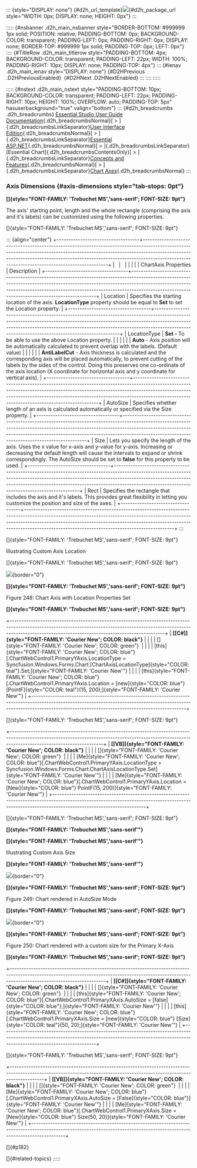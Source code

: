 ::: {style="DISPLAY: none"}
[](ms-xhelp:///?Id=d2h_url_template){#d2h_url_template}![](!package_url!){#d2h_package_url style="WIDTH: 0px; DISPLAY: none; HEIGHT: 0px"}
:::

::::: {#nsbanner .d2h_main_nsbanner style="BORDER-BOTTOM: #999999 1px solid; POSITION: relative; PADDING-BOTTOM: 0px; BACKGROUND-COLOR: transparent; PADDING-LEFT: 0px; PADDING-RIGHT: 0px; DISPLAY: none; BORDER-TOP: #999999 1px solid; PADDING-TOP: 0px; LEFT: 0px"}
:::: {#TitleRow .d2h_main_titlerow style="PADDING-BOTTOM: 4px; BACKGROUND-COLOR: transparent; PADDING-LEFT: 22px; WIDTH: 100%; PADDING-RIGHT: 10px; DISPLAY: none; PADDING-TOP: 4px"}
::: {#ienav .d2h_main_ienav style="DISPLAY: none"}
[](ms-xhelp:///?Id=3c8cce99-e05a-4e39-9e32-bd786f7c5766){#D2HPrevious .D2HPreviousEnabled}  [](ms-xhelp:///?Id=bcf7f2ad-784b-46d9-96ee-3357083c227c){#D2HNext .D2HNextEnabled}
:::
::::
:::::

::::: {#nstext .d2h_main_nstext style="PADDING-BOTTOM: 10px; BACKGROUND-COLOR: transparent; PADDING-LEFT: 22px; PADDING-RIGHT: 10px; HEIGHT: 100%; OVERFLOW: auto; PADDING-TOP: 5px" hasuserbackground="true" valign="bottom"}
::: {#d2h_breadcrumbs .d2h_breadcrumbs}
[Essential Studio User Guide Documentation](ms-xhelp:///?Id=12457748-09e3-4d74-a240-8e049cedf030){.d2h_breadcrumbsNormal}[ \> ]{.d2h_breadcrumbsLinkSeparator}[User Interface Edition](ms-xhelp:///?Id=c29296b7-531c-413b-a0ec-488ca1f7f669){.d2h_breadcrumbsNormal}[ \> ]{.d2h_breadcrumbsLinkSeparator}[Essential ASP.NET](ms-xhelp:///?Id=25c35330-c127-4dad-9a92-ed79dc7261a6){.d2h_breadcrumbsNormal}[ \> ]{.d2h_breadcrumbsLinkSeparator}[Essential Chart]{.d2h_breadcrumbsContentsOnly}[ \> ]{.d2h_breadcrumbsLinkSeparator}[Concepts and Features](ms-xhelp:///?Id=100687ce-82f2-4424-9d16-0949ea76cf15){.d2h_breadcrumbsNormal}[ \> ]{.d2h_breadcrumbsLinkSeparator}[Chart Axes](ms-xhelp:///?Id=7a90cdaa-49ed-4b7e-abc1-5a0281835094){.d2h_breadcrumbsNormal}
:::

### Axis Dimensions {#axis-dimensions style="tab-stops: 0pt"}

**[]{style="FONT-FAMILY: 'Trebuchet MS','sans-serif'; FONT-SIZE: 9pt"}** 

The axis\' starting point, length and the whole rectangle (comprising the axis and it\'s labels) can be customized using the following properties.

[]{style="FONT-FAMILY: 'Trebuchet MS','sans-serif'; FONT-SIZE: 9pt"} 

::: {align="center"}
+-----------------------------------+---------------------------------------------------------------------------------------------------------------------------------------------------------------------------------------------------------------------------------------------------------------------------------------------------------+
|                                   |                                                                                                                                                                                                                                                                                                         |
|                                   |                                                                                                                                                                                                                                                                                                         |
| ChartAxis Properties              | Description                                                                                                                                                                                                                                                                                             |
+-----------------------------------+---------------------------------------------------------------------------------------------------------------------------------------------------------------------------------------------------------------------------------------------------------------------------------------------------------+
| Location                          | Specifies the starting location of the axis. **LocationType** property should be equal to **Set** to set the Location property.                                                                                                                                                                         |
+-----------------------------------+---------------------------------------------------------------------------------------------------------------------------------------------------------------------------------------------------------------------------------------------------------------------------------------------------------+
| LocationType                      | **Set -** To be able to use the above Location property.                                                                                                                                                                                                                                                |
|                                   |                                                                                                                                                                                                                                                                                                         |
|                                   | **Auto** - Axis position will be automatically calculated to prevent overlap with the labels. (Default value)                                                                                                                                                                                           |
|                                   |                                                                                                                                                                                                                                                                                                         |
|                                   | **AntiLabelCut** - Axis thickness is calculated and the corresponding axis will be placed automatically, to prevent cutting of the labels by the sides of the control. Doing this preserves one co-ordinate of the axis location (X coordinate for horizontal axis and y coordinate for vertical axis). |
+-----------------------------------+---------------------------------------------------------------------------------------------------------------------------------------------------------------------------------------------------------------------------------------------------------------------------------------------------------+
| AutoSize                          | Specifies whether length of an axis is calculated automatically or specified via the Size property.                                                                                                                                                                                                     |
+-----------------------------------+---------------------------------------------------------------------------------------------------------------------------------------------------------------------------------------------------------------------------------------------------------------------------------------------------------+
| Size                              | Lets you specify the length of the axis. Uses the x value for x-axis and y-value for y-axis. Increasing or decreasing the default length will cause the intervals to expand or shrink correspondingly. The AutoSize should be set to **false** for this property to be used.                            |
+-----------------------------------+---------------------------------------------------------------------------------------------------------------------------------------------------------------------------------------------------------------------------------------------------------------------------------------------------------+
| Rect                              | Specifies the rectangle that includes the axis and it\'s labels. This provides great flexibility in letting you customize the position and size of the axes.                                                                                                                                            |
+-----------------------------------+---------------------------------------------------------------------------------------------------------------------------------------------------------------------------------------------------------------------------------------------------------------------------------------------------------+
:::

[]{style="FONT-FAMILY: 'Trebuchet MS','sans-serif'; FONT-SIZE: 9pt"} 

Illustrating Custom Axis Location

[]{style="FONT-FAMILY: 'Trebuchet MS','sans-serif'; FONT-SIZE: 9pt"} 

![](ImagesExt/image64_255.jpg){border="0"}

**[]{style="FONT-FAMILY: 'Trebuchet MS','sans-serif'; FONT-SIZE: 9pt"}** 

Figure 248: Chart Axis with Location Properties Set

**[]{style="FONT-FAMILY: 'Trebuchet MS','sans-serif'; FONT-SIZE: 9pt"}** 

+-----------------------------------------------------------------------------------------------------------------------------------------------------------------------------------------------------------------------------+
| **[\[C#\]]{style="FONT-FAMILY: 'Courier New'; COLOR: black"}**                                                                                                                                                              |
|                                                                                                                                                                                                                             |
| []{style="FONT-FAMILY: 'Courier New'; COLOR: green"}                                                                                                                                                                        |
|                                                                                                                                                                                                                             |
| [this]{style="FONT-FAMILY: 'Courier New'; COLOR: blue"}[.ChartWebControl1.PrimaryYAxis.LocationType = Syncfusion.Windows.Forms.Chart.[ChartAxisLocationType]{style="COLOR: teal"}.Set;]{style="FONT-FAMILY: 'Courier New'"} |
|                                                                                                                                                                                                                             |
| [this]{style="FONT-FAMILY: 'Courier New'; COLOR: blue"}[.ChartWebControl1.PrimaryYAxis.Location = [new]{style="COLOR: blue"} [PointF]{style="COLOR: teal"}(15, 200);]{style="FONT-FAMILY: 'Courier New'"}                   |
+-----------------------------------------------------------------------------------------------------------------------------------------------------------------------------------------------------------------------------+

[]{style="FONT-FAMILY: 'Trebuchet MS','sans-serif'; FONT-SIZE: 9pt"} 

+---------------------------------------------------------------------------------------------------------------------------------------------------------------------------------------------------+
| **[\[VB\]]{style="FONT-FAMILY: 'Courier New'; COLOR: black"}**                                                                                                                                    |
|                                                                                                                                                                                                   |
| []{style="FONT-FAMILY: 'Courier New'; COLOR: green"}                                                                                                                                              |
|                                                                                                                                                                                                   |
| [Me]{style="FONT-FAMILY: 'Courier New'; COLOR: blue"}[.ChartWebControl1.PrimaryYAxis.LocationType = Syncfusion.Windows.Forms.Chart.ChartAxisLocationType.Set]{style="FONT-FAMILY: 'Courier New'"} |
|                                                                                                                                                                                                   |
| [Me]{style="FONT-FAMILY: 'Courier New'; COLOR: blue"}[.ChartWebControl1.PrimaryYAxis.Location = [New]{style="COLOR: blue"} PointF(15, 200)]{style="FONT-FAMILY: 'Courier New'"}                   |
+---------------------------------------------------------------------------------------------------------------------------------------------------------------------------------------------------+

[]{style="FONT-FAMILY: 'Trebuchet MS','sans-serif'; FONT-SIZE: 9pt"} 

**[]{style="FONT-FAMILY: 'Trebuchet MS','sans-serif'"}** 

**[]{style="FONT-FAMILY: 'Trebuchet MS','sans-serif'"}** 

Illustrating Custom Axis Size

**[]{style="FONT-FAMILY: 'Trebuchet MS','sans-serif'"}** 

![](ImagesExt/image64_256.jpg){border="0"}

**[]{style="FONT-FAMILY: 'Trebuchet MS','sans-serif'; FONT-SIZE: 9pt"}** 

Figure 249: Chart rendered in AutoSize Mode

**[]{style="FONT-FAMILY: 'Trebuchet MS','sans-serif'; FONT-SIZE: 9pt"}** 

![](ImagesExt/image64_257.jpg){border="0"}

**[]{style="FONT-FAMILY: 'Trebuchet MS','sans-serif'; FONT-SIZE: 9pt"}** 

Figure 250: Chart rendered with a custom size for the Primary X-Axis

**[]{style="FONT-FAMILY: 'Trebuchet MS','sans-serif'; FONT-SIZE: 9pt"}** 

+----------------------------------------------------------------------------------------------------------------------------------------------------------------------------------------------------+
| **[\[C#\]]{style="FONT-FAMILY: 'Courier New'; COLOR: black"}**                                                                                                                                     |
|                                                                                                                                                                                                    |
| []{style="FONT-FAMILY: 'Courier New'; COLOR: green"}                                                                                                                                               |
|                                                                                                                                                                                                    |
| [this]{style="FONT-FAMILY: 'Courier New'; COLOR: blue"}[.ChartWebControl1.PrimaryXAxis.AutoSize = [false]{style="COLOR: blue"};]{style="FONT-FAMILY: 'Courier New'"}                               |
|                                                                                                                                                                                                    |
| [this]{style="FONT-FAMILY: 'Courier New'; COLOR: blue"}[.ChartWebControl1.PrimaryXAxis.Size = [new]{style="COLOR: blue"} [Size]{style="COLOR: teal"}(50, 20);]{style="FONT-FAMILY: 'Courier New'"} |
+----------------------------------------------------------------------------------------------------------------------------------------------------------------------------------------------------+

[]{style="FONT-FAMILY: 'Trebuchet MS','sans-serif'; FONT-SIZE: 9pt"} 

+--------------------------------------------------------------------------------------------------------------------------------------------------------------------------+
| **[\[VB\]]{style="FONT-FAMILY: 'Courier New'; COLOR: black"}**                                                                                                           |
|                                                                                                                                                                          |
| []{style="FONT-FAMILY: 'Courier New'; COLOR: green"}                                                                                                                     |
|                                                                                                                                                                          |
| [Me]{style="FONT-FAMILY: 'Courier New'; COLOR: blue"}[.ChartWebControl1.PrimaryXAxis.AutoSize = [False]{style="COLOR: blue"}]{style="FONT-FAMILY: 'Courier New'"}        |
|                                                                                                                                                                          |
| [Me]{style="FONT-FAMILY: 'Courier New'; COLOR: blue"}[.ChartWebControl1.PrimaryXAxis.Size = [New]{style="COLOR: blue"} Size(50, 20)]{style="FONT-FAMILY: 'Courier New'"} |
+--------------------------------------------------------------------------------------------------------------------------------------------------------------------------+

[]{#p182} 

[]{#related-topics}
:::::
